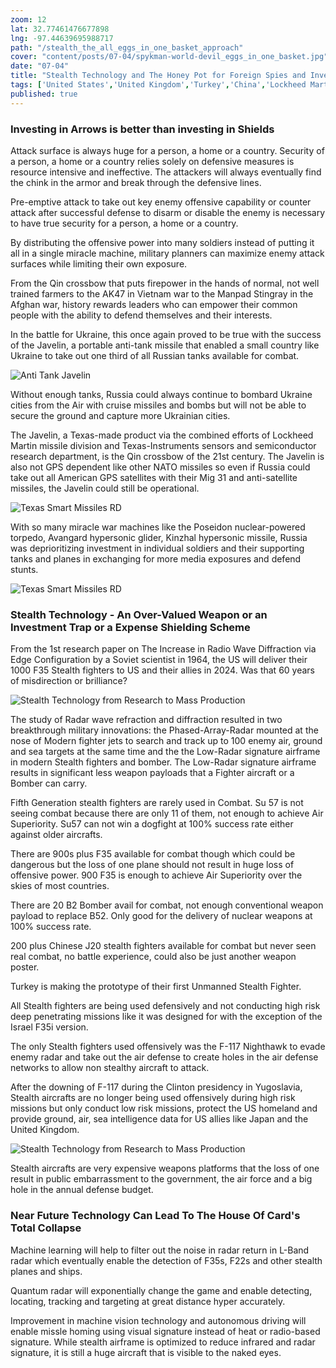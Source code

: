 ```yaml
---
zoom: 12
lat: 32.77461476677898
lng: -97.44639695988717
path: "/stealth_the_all_eggs_in_one_basket_approach"
cover: "content/posts/07-04/spykman-world-devil_eggs_in_one_basket.jpg"
date: "07-04"
title: "Stealth Technology and The Honey Pot for Foreign Spies and Investors"
tags: ['United States','United Kingdom','Turkey','China','Lockheed Martin','Texas Instrument','Pratt and Whitney','Russia', 'Spykman World','Nicholas Spykman'] 
published: true
---
```

### Investing in Arrows is better than investing in Shields
Attack surface is always huge for a person, a home or a country. Security of a person, a home or a country relies solely on defensive measures is resource intensive and ineffective. The attackers will always eventually find the chink in the armor and break through the defensive lines. 

Pre-emptive attack to take out key enemy offensive capability or counter attack after successful defense to disarm or disable the enemy is necessary to have true security for a person, a home or a country.

By distributing the offensive power into many soldiers instead of putting it all in a single miracle machine, military planners can maximize enemy attack surfaces while limiting their own exposure. 

From the Qin crossbow that puts firepower in the hands of normal, not well trained farmers to the AK47 in Vietnam war to the Manpad Stingray in the Afghan war, history rewards leaders who can empower their common people with the ability to defend themselves and their interests.

In the battle for Ukraine, this once again proved to be true with the success of the Javelin, a portable anti-tank missile that enabled a small country like Ukraine to take out one third of all Russian tanks available for combat. 

![Anti Tank Javelin](content/posts/07-04/the_antitank_javelin.png)

Without enough tanks, Russia could always continue to bombard Ukraine cities from the Air with cruise missiles and bombs but will not be able to secure the ground and capture more Ukrainian cities. 

The Javelin, a Texas-made product via the combined efforts of Lockheed Martin missile division and Texas-Instruments sensors and semiconductor research department, is the Qin crossbow of the 21st century. The Javelin is also not GPS dependent like other NATO missiles so even if Russia could take out all American GPS satellites with their Mig 31 and anti-satellite missiles, the Javelin could still be operational. 

![Texas Smart Missiles RD](content/posts/07-04/texas_smart_missiles_RD.png)

With so many miracle war machines like the Poseidon nuclear-powered torpedo, Avangard hypersonic glider, Kinzhal hypersonic missile, Russia was deprioritizing investment in individual soldiers and their supporting tanks and planes in exchanging for more media exposures and defend stunts.

![Texas Smart Missiles RD](content/posts/07-04/defense_poster_russian_poisedon.png)

### Stealth Technology - An Over-Valued Weapon or an Investment Trap or a Expense Shielding Scheme

From the 1st research paper on The Increase in Radio Wave Diffraction via Edge Configuration by a Soviet scientist in 1964, the US will deliver their 1000 F35 Stealth fighters to US and their allies in 2024. Was that 60 years of misdirection or brilliance? 

![Stealth Technology from Research to Mass Production](content/posts/07-04/stealth_research_to_mass_production.png)

The study of Radar wave refraction and diffraction resulted in two breakthrough military innovations: the Phased-Array-Radar mounted at the nose of Modern fighter jets to search and track up to 100 enemy air, ground and sea targets at the same time and the the Low-Radar signature airframe in modern Stealth fighters and bomber. The Low-Radar signature airframe results in significant less weapon payloads that a Fighter aircraft or a Bomber can carry. 

Fifth Generation stealth fighters are rarely used in Combat. Su 57 is not seeing combat because there are only 11 of them, not enough to achieve Air Superiority. Su57 can not win a dogfight at 100% success rate either against older aircrafts. 

There are 900s plus F35 available for combat though which could be dangerous but the loss of one plane should not result in huge loss of offensive power. 900 F35 is enough to achieve Air Superiority over the skies of most countries. 

There are 20 B2 Bomber avail for combat, not enough conventional weapon payload to replace B52. Only good for the delivery of nuclear weapons at 100% success rate.

200 plus Chinese J20 stealth fighters available for combat but never seen real combat, no battle experience, could also be just another weapon poster. 

Turkey is making the prototype of their first Unmanned Stealth Fighter. 

All Stealth fighters are being used defensively and not conducting high risk deep penetrating missions like it was designed for with the exception of the Israel F35i version. 

The only Stealth fighters used offensively was the F-117 Nighthawk to evade enemy radar and take out the air defense to create holes in the air defense networks to allow non stealthy aircraft to attack.

After the downing of F-117 during the Clinton presidency in Yugoslavia, Stealth aircrafts are no longer being used offensively during high risk missions but only conduct low risk missions, protect the US homeland and provide ground, air, sea intelligence data for US allies like Japan and the United Kingdom. 

![Stealth Technology from Research to Mass Production](content/posts/07-04/stealth_research_to_mass_production.png)

Stealth aircrafts are very expensive weapons platforms that the loss of one result in public embarrassment to the government, the air force and a big hole in the annual defense budget. 

### Near Future Technology Can Lead To The House Of Card's Total Collapse
Machine learning will help to filter out the noise in radar return in L-Band radar which eventually enable the detection of F35s, F22s and other stealth planes and ships.

Quantum radar will exponentially change the game and enable detecting, locating, tracking and targeting at great distance hyper accurately.

Improvement in machine vision technology and autonomous driving will enable missle homing using visual signature instead of heat or radio-based signature. While stealth airframe is optimized to reduce infrared and radar signature, it is still a huge aircraft that is visible to the naked eyes.
